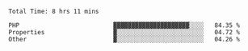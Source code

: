 <!--START_SECTION:waka-->

```text
Total Time: 8 hrs 11 mins

PHP                          ▓▓▓▓▓▓▓▓▓▓▓▓▓▓▓▓▓▓▓▓▓░░░░   84.35 %
Properties                   ▓░░░░░░░░░░░░░░░░░░░░░░░░   04.72 %
Other                        ▓░░░░░░░░░░░░░░░░░░░░░░░░   04.26 %
```

<!--END_SECTION:waka-->

